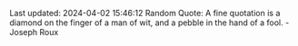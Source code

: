Last updated: 2024-04-02 15:46:12
Random Quote: A fine quotation is a diamond on the finger of a man of wit, and a pebble in the hand of a fool. - Joseph Roux
